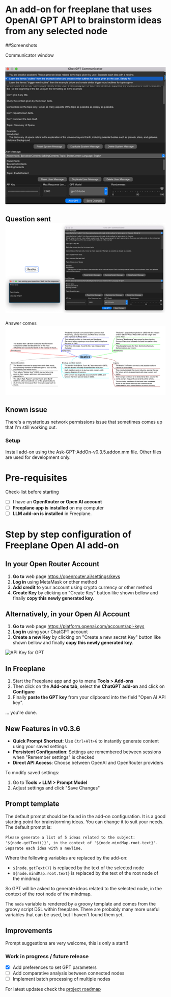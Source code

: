 # An add-on for freeplane that uses OpenAI GPT API to brainstorm ideas from any selected node

##Screenshots

Communicator window

![screenshot communicator](images/ChatGptCommunicator.png)
-----------

Question sent
![screenshot question](images/ChatGptQuestion.png)
-----------
Answer comes
![screenshotanswer](images/ChatGptAnswer.png)


## Known issue
There's a mysterious network permissions issue that sometimes comes up that I'm still working out.

### Setup
Install add-on using the Ask-GPT-AddOn-v0.3.5.addon.mm file. Other files are used for development only.

# Pre-requisites

Check-list before starting
- [ ] I have an **OpenRouter or Open AI account**
- [ ] **Freeplane app is installed** on my computer
- [ ] **LLM add-on is installed** in Freeplane.

# Step by step configuration of Freeplane Open AI add-on

## In your Open Router Account

1. **Go to** web page https://openrouter.ai/settings/keys
2. **Log in** using MetaMask or other method
3. **Add credit** to your account using crypto currency or other method
4. **Create Key** by clicking on "Create Key" button like shown bellow and finally **copy this newly generated key**.

## Alternatively, in your Open AI Account

1. **Go to** web page https://platform.openai.com/account/api-keys
2. **Log in** using your ChatGPT account
3. **Create a new Key** by clicking on "Create a new secret Key" button like shown bellow and finally **copy this newly generated key**.

![API Key for GPT](images/openAI-Setup.jpg)

## In Freeplane

1. Start the Freeplane app and go to menu **Tools > Add-ons**
2. Then click on the **Add-ons tab**, select the **ChatGPT add-on** and click on **Configure**
3. Finally **paste the GPT key** from  your clipboard into the field "Open AI API key".

... you're done.

## New Features in v0.3.6
- **Quick Prompt Shortcut**: Use `Ctrl+Alt+G` to instantly generate content using your saved settings
- **Persistent Configuration**: Settings are remembered between sessions when "Remember settings" is checked
- **Direct API Access**: Choose between OpenAI and OpenRouter providers

To modify saved settings:
1. Go to **Tools > LLM > Prompt Model**
2. Adjust settings and click "Save Changes"

## Prompt template
The default prompt should be found in the add-on configuration. It is a good starting point for brainstorming ideas. You can change it to suit your needs. The default prompt is:

```Please generate a list of 5 ideas related to the subject: '${node.getText()}', in the context of '${node.mindMap.root.text}'. Separate each idea with a newline.```

Where the following variables are replaced by the add-on:
- `${node.getText()}` is replaced by the text of the selected node
- `${node.mindMap.root.text}` is replaced by the text of the root node of the mindmap

So GPT will be asked to generate ideas related to the selected node, in the context of the root node of the mindmap.

The `node` variable is rendered by a groovy template and comes from the groovy script DSL within freeplane. There are probably many more useful variables that can be used, but I haven't found them yet.  

## Improvements
Prompt suggestions are very welcome, this is only a start!!

### Work in progress / future release
- [x] Add preferences to set GPT parameters
- [ ] Add comparative analysis between connected nodes
- [ ] Implement batch processing of multiple nodes

For latest updates check the [project roadmap](docs/ROADMAP.md)


